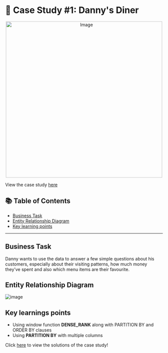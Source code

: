 # 🍜 Case Study #1: Danny's Diner 
<p align="center">
<img src="https://user-images.githubusercontent.com/81607668/127727503-9d9e7a25-93cb-4f95-8bd0-20b87cb4b459.png" alt="Image" width="500" height="500">

View the case study [here](https://8weeksqlchallenge.com/case-study-1/)

## 📚 Table of Contents
- [Business Task](#business-task)
- [Entity Relationship Diagram](#entity-relationship-diagram)
- [Key learning points](#key-learning-points)
  
***

## Business Task
Danny wants to use the data to answer a few simple questions about his customers, especially about their visiting patterns, how much money they’ve spent and also which menu items are their favourite. 

## Entity Relationship Diagram

![image](https://user-images.githubusercontent.com/81607668/127271130-dca9aedd-4ca9-4ed8-b6ec-1e1920dca4a8.png)

## Key learnings points
- Using window function **DENSE_RANK** along with PARTITION BY and ORDER BY clauses
- Using **PARTITION BY** with multiple columns
  
  
Click [here](https://github.com/Pratham955/8-Week-SQL-Challenge/blob/main/Case%20Study%20%231%20-%20Danny's%20Diner/Solutions.md) to view the solutions of the case study!
